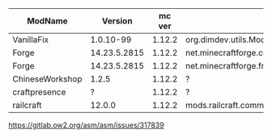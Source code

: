 | ModName | Version | mc ver | ClassName | Type | Signature | Method | Priority |
| ------- | ------- | ----- | --------- | ---- | --------- | ------ | -------- |
| VanillaFix | 1.0.10-99 | 1.12.2 | org.dimdev.utils.ModIdentifier | Method | ? | Fix | Low |
| Forge | 14.23.5.2815 | 1.12.2 | net.minecraftforge.common.util.EnumHelper | Method | setup&()V; | ModifyUnsafe | Low |
| Forge | 14.23.5.2815 | 1.12.2 | net.minecraftforge.fml.common.registry.ItemStackHolderRef | Class | net.minecraftforge.fml.common.registry.ItemStackHolderRef | ModifyUnsafe | Low |
| ChineseWorkshop | 1.2.5 | 1.12.2 | ? | ? | ? | Fix&NoClue | High |
| craftpresence | ? | 1.12.2 | ? | ? | ? | Fix | Low |
| railcraft | 12.0.0 | 1.12.2 | mods.railcraft.common.plugins.forge.DataManagerPlugin | Method | ? | ? | ? |

https://gitlab.ow2.org/asm/asm/issues/317839
